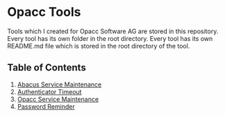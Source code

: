 # Opacc Tools
Tools which I created for Opacc Software AG are stored in this repository. Every tool has its own folder in the root directory. Every tool has its own README.md file which is stored in the root directory of the tool.

## Table of Contents
1. [Abacus Service Maintenance](https://github.com/linusniederer/opacc-tools/tree/main/abacus-maintenance)
2. [Authenticator Timeout](https://github.com/linusniederer/opacc-tools/tree/main/authenticator-timeout)
3. [Opacc Service Maintenance](https://github.com/linusniederer/opacc-tools/tree/main/opacc-maintenance)
4. [Password Reminder](https://github.com/linusniederer/opacc-tools/tree/main/password-reminder)

